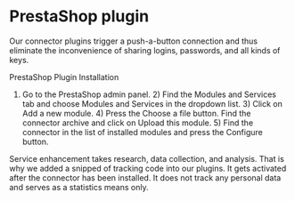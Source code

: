 # PrestaShop plugin
Our connector plugins trigger a push-a-button connection and thus eliminate the inconvenience of sharing logins, passwords, and all kinds of keys.

PrestaShop Plugin Installation

1) Go to the PrestaShop admin panel. 2) Find the Modules and Services tab and choose Modules and Services in the dropdown list. 3) Click on Add a new module. 4) Press the Choose a file button. Find the connector archive and click on Upload this module. 5) Find the connector in the list of installed modules and press the Configure button.

Service enhancement takes research, data collection, and analysis. That is why we added a snipped of tracking code into our plugins. It gets activated after the connector has been installed. It does not track any personal data and serves as a statistics means only.
